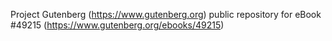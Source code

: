 Project Gutenberg (https://www.gutenberg.org) public repository for eBook #49215 (https://www.gutenberg.org/ebooks/49215)

